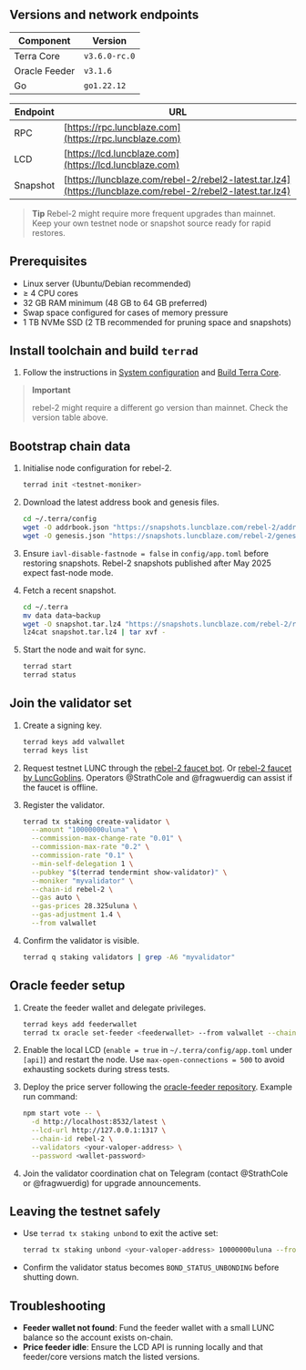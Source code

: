 ## Versions and network endpoints

| Component | Version |
| --- | --- |
| Terra Core | `v3.6.0-rc.0` |
| Oracle Feeder | `v3.1.6` |
| Go | `go1.22.12` |

| Endpoint | URL |
| --- | --- |
| RPC | [https://rpc.luncblaze.com](https://rpc.luncblaze.com) |
| LCD | [https://lcd.luncblaze.com](https://lcd.luncblaze.com) |
| Snapshot | [https://luncblaze.com/rebel-2/rebel2-latest.tar.lz4](https://luncblaze.com/rebel-2/rebel2-latest.tar.lz4) |

> **Tip**
> Rebel-2 might require more frequent upgrades than mainnet. Keep your own testnet node or snapshot source ready for rapid restores.

## Prerequisites

- Linux server (Ubuntu/Debian recommended)
- ≥ 4 CPU cores
- 32 GB RAM minimum (48 GB to 64 GB preferred)
- Swap space configured for cases of memory pressure
- 1 TB NVMe SSD (2 TB recommended for pruning space and snapshots)

## Install toolchain and build `terrad`

1. Follow the instructions in [System configuration](/docs/full-node/run-a-full-terra-node/system-config) and [Build Terra Core](/docs/full-node/run-a-full-terra-node/build-terra-core).

> **Important**
>
> rebel-2 might require a different go version than mainnet. Check the version table above.

## Bootstrap chain data

1. Initialise node configuration for rebel-2.

   ```bash
   terrad init <testnet-moniker>
   ```

2. Download the latest address book and genesis files.

   ```bash
   cd ~/.terra/config
   wget -O addrbook.json "https://snapshots.luncblaze.com/rebel-2/addrbook.json"
   wget -O genesis.json "https://snapshots.luncblaze.com/rebel-2/genesis.json"
   ```

3. Ensure `iavl-disable-fastnode = false` in `config/app.toml` before restoring snapshots. Rebel-2 snapshots published after May 2025 expect fast-node mode.

4. Fetch a recent snapshot.

   ```bash
   cd ~/.terra
   mv data data~backup
   wget -O snapshot.tar.lz4 "https://snapshots.luncblaze.com/rebel-2/rebel2-latest.tar.lz4"
   lz4cat snapshot.tar.lz4 | tar xvf -
   ```

5. Start the node and wait for sync.

   ```bash
   terrad start
   terrad status
   ```

## Join the validator set

1. Create a signing key.

   ```bash
   terrad keys add valwallet
   terrad keys list
   ```

2. Request testnet LUNC through the [rebel-2 faucet bot](https://t.me/tcrebelfaucet_bot). Or [rebel-2 faucet by LuncGoblins](https://faucet.luncgoblins.com/). Operators @StrathCole and @fragwuerdig can assist if the faucet is offline.

3. Register the validator.

   ```bash
   terrad tx staking create-validator \
     --amount "10000000uluna" \
     --commission-max-change-rate "0.01" \
     --commission-max-rate "0.2" \
     --commission-rate "0.1" \
     --min-self-delegation 1 \
     --pubkey "$(terrad tendermint show-validator)" \
     --moniker "myvalidator" \
     --chain-id rebel-2 \
     --gas auto \
     --gas-prices 28.325uluna \
     --gas-adjustment 1.4 \
     --from valwallet
   ```

4. Confirm the validator is visible.

   ```bash
   terrad q staking validators | grep -A6 "myvalidator"
   ```

## Oracle feeder setup

1. Create the feeder wallet and delegate privileges.

   ```bash
   terrad keys add feederwallet
   terrad tx oracle set-feeder <feederwallet> --from valwallet --chain-id rebel-2 --gas auto --gas-prices 5uluna --gas-adjustment 2
   ```

2. Enable the local LCD (`enable = true` in `~/.terra/config/app.toml` under `[api]`) and restart the node. Use `max-open-connections = 500` to avoid exhausting sockets during stress tests.

3. Deploy the price server following the [oracle-feeder repository](https://github.com/classic-terra/oracle-feeder#readme). Example run command:

   ```bash
   npm start vote -- \
     -d http://localhost:8532/latest \
     --lcd-url http://127.0.0.1:1317 \
     --chain-id rebel-2 \
     --validators <your-valoper-address> \
     --password <wallet-password>
   ```

4. Join the validator coordination chat on Telegram (contact @StrathCole or @fragwuerdig) for upgrade announcements.

## Leaving the testnet safely

- Use `terrad tx staking unbond` to exit the active set:

  ```bash
  terrad tx staking unbond <your-valoper-address> 10000000uluna --from valwallet --chain-id rebel-2 --gas auto --gas-prices 5uluna --gas-adjustment 2
  ```

- Confirm the validator status becomes `BOND_STATUS_UNBONDING` before shutting down.

## Troubleshooting

- **Feeder wallet not found**: Fund the feeder wallet with a small LUNC balance so the account exists on-chain.
- **Price feeder idle**: Ensure the LCD API is running locally and that feeder/core versions match the listed versions.
